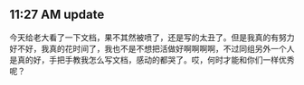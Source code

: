 11:27 AM update
---
今天给老大看了一下文档，果不其然被喷了，还是写的太丑了。但是我真的有努力好不好，我真的花时间了，我也不是不想把活做好啊啊啊啊，不过同组另外一个人是真的好，手把手教我怎么写文档，感动的都哭了。哎，何时才能和你们一样优秀呢？
